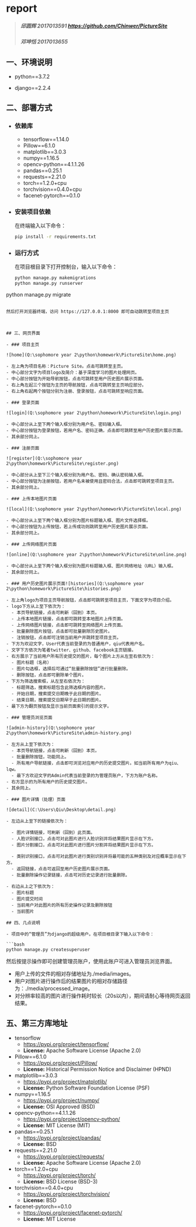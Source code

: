 # report

> ##### 邱圆辉 	2017013591 https://github.com/Chinwer/PictureSite
>
> ##### 邓坤恬	2017013655

## 一、环境说明

- python==3.7.2

- django==2.2.4

## 二、部署方式

- ### 依赖库

  - tensorflow==1.14.0
  - Pillow==6.1.0
  - matplotlib==3.0.3
  - numpy==1.16.5
  - opencv-python==4.1.1.26
  - pandas==0.25.1
  - requests==2.21.0
  - torch==1.2.0+cpu
  - torchvision==0.4.0+cpu
  - facenet-pytorch==0.1.0

- ### 安装项目依赖

  在终端输入以下命令：

  ```bash
  pip install -r requirements.txt
  ```

- ### 运行方式

  在项目根目录下打开控制台，输入以下命令：

  ```bash
  python manage.py makemigrations
  python manage.py runserver
python manage.py migrate
  ```

  然后打开浏览器终端，访问 https://127.0.0.1:8000 即可自动跳转至项目主页
  
  

## 三、网页界面

- ### 项目主页

  ![home](Q:\sophomore year 2\python\homework\PictureSite\home.png)

  - 左上角为项目名称：Picture Site。点击可跳转至主页。
  - 中心部分文字为项目logo及简介：基于深度学习的图片处理网页。
  - 中心部分按钮为开始导航按钮，点击可跳转至用户历史图片展示页面。
  - 右上角左起三个按钮为主页的导航按钮，点击可跳转至主页响应部分。
  - 右上角右起两个按钮分别为注册、登录按钮，点击可跳转至响应页面。

- ### 登录页面

  ![login](Q:\sophomore year 2\python\homework\PictureSite\login.png)

  - 中心部分从上至下两个输入框分别为用户名、密码输入框。
  - 中心部分按钮为登录按钮，若用户名、密码正确，点击即可跳转至用户历史图片展示页面。
  - 其余部分同上。

- ### 注册页面

  ![register](Q:\sophomore year 2\python\homework\PictureSite\register.png)

  - 中心部分从上至下三个输入框分别为用户名、密码、确认密码输入框。
  - 中心部分按钮为注册按钮，若用户名未被使用且密码合法，点击即可跳转至项目主页。
  - 其余部分同上。

- ### 上传本地图片页面

  ![local](Q:\sophomore year 2\python\homework\PictureSite\local.png)

  - 中心部分从上至下两个输入框分别为图片标题输入框、图片文件选择框。
  - 中心部分按钮为上传按钮，若上传成功则跳转至用户历史图片展示页面。
  - 其余部分同上。

- ### 上传网络图片页面

  ![online](Q:\sophomore year 2\python\homework\PictureSite\online.png)

  - 中心部分从上至下两个输入框分别为图片标题输入框、图片网络地址（URL）输入框。
  - 其余部分同上。

- ### 用户历史图片展示页面![histories](Q:\sophomore year 2\python\homework\PictureSite\histories.png)

  - 左上角logo为项目主页导航按钮，点击即可跳转至项目主页，下面文字为项目介绍。
  - logo下方从上至下依次为：
    - 本页导航链接，点击可刷新（回到）本页。
    - 上传本地图片链接，点击即可跳转至本地图片上传页面。
    - 上传网络图片链接，点击即可跳转至网络图片上传页面。
    - 批量删除图片按钮，点击即可批量删除历史图片。
    - 注销按钮，点击即可注销当前用户并跳转至项目主页。
  - 下方为欢迎文字，User代表当前登录的为普通用户，qiu代表用户名。
  - 文字下方依次为笔者twitter、github、facebook主页链接。
  - 右方展示了当前用户所有历史提交的图片，每个图片上方从左至右依次为：
    - 图片标题（名称）
    - 图片勾选框，选择后可通过“批量删除按钮”进行批量删除。
    - 删除按钮，点击即可删除单个图片。
  - 下方为筛选搜索框，从左至右依次为：
    - 标题筛选，搜索标题包含此筛选框内容的图片。
    - 开始日期，搜索提交日期晚于此日期的图片。
    - 结束日期，搜索提交日期早于此日期的图片。
  - 最下方为翻页按钮及显示当前页面索引的提示文字。

- ### 管理员浏览页面

  ![admin-history](Q:\sophomore year 2\python\homework\PictureSite\admin-history.png)

  - 左方从上至下依次为：
    - 本页导航链接，点击可刷新（回到）本页。
    - 批量删除按钮，功能同上。
    - 所有用户导航链接，点击即可浏览对应用户的历史提交图片。如当前所有用户为qiu、lqw。
    - 最下方欢迎文字的Admin代表当前登录的为管理员账户，下方为账户名称。
  - 右方显示的为所有用户的历史提交图片。
  - 其余同上。

- ### 图片详情（处理）页面

  ![detail](C:\Users\Qiu\Desktop\detail.png)

  - 左边从上至下的链接依次为：

    - 图片详情链接，可刷新（回到）此页面。
    - 人脸识别接口，点击可对此图片进行人脸识别并将结果图片显示在下方。
    - 图片分割接口，点击可对此图片进行图片分割并将结果图片显示在下方。

    - 类别识别接口，点击可对此图片进行类别识别并将最可能的五种类别及对应概率显示在下方。
    - 返回链接，点击可返回至用户历史图片展示页面。
    - 批量删除操作记录链接，点击可对历史记录进行批量删除。

  - 右边从上之下依次为：
    - 图片标题
    - 图片提交时间
    - 当前用户对此图片的所有历史操作记录及删除按钮
    - 当前图片

## 四、几点说明

- 项目中的“管理员”为django的超级用户。在项目根目录下输入以下命令：

  ```bash
  python manage.py createsuperuser
  ```

  然后按提示操作即可创建管理员账户，使用此账户可进入管理员浏览界面。

- 用户上传的文件的相对存储地址为./media/images。
- 用户对图片进行操作后的结果图片的相对存储路径为：./media/processed_image。
- 对分辨率较高的图片进行操作耗时较长（20s以内），期间请耐心等待网页返回结果。

## 五、第三方库地址

- tensorflow 
  - https://pypi.org/project/tensorflow/
  - **License:** Apache Software License (Apache 2.0)
- Pillow==6.1.0
  - https://pypi.org/project/Pillow/
  - **License:** Historical Permission Notice and Disclaimer (HPND)
- matplotlib==3.0.3
  - https://pypi.org/project/matplotlib/
  - **License:** Python Software Foundation License (PSF)
- numpy==1.16.5
  - https://pypi.org/project/numpy/
  - **License:** OSI Approved (BSD)
- opencv-python==4.1.1.26
  - https://pypi.org/project/opencv-python/
  - **License:** MIT License (MIT)
- pandas==0.25.1
  - https://pypi.org/project/pandas/
  - **License:** BSD
- requests==2.21.0
  - https://pypi.org/project/requests/
  - **License:** Apache Software License (Apache 2.0)
- torch==1.2.0+cpu
  - https://pypi.org/project/torch/
  - **License:** BSD License (BSD-3)
- torchvision==0.4.0+cpu
  - https://pypi.org/project/torchvision/
  - **License:** BSD
- facenet-pytorch==0.1.0
  - https://pypi.org/project/facenet-pytorch/
  - **License:** MIT License

